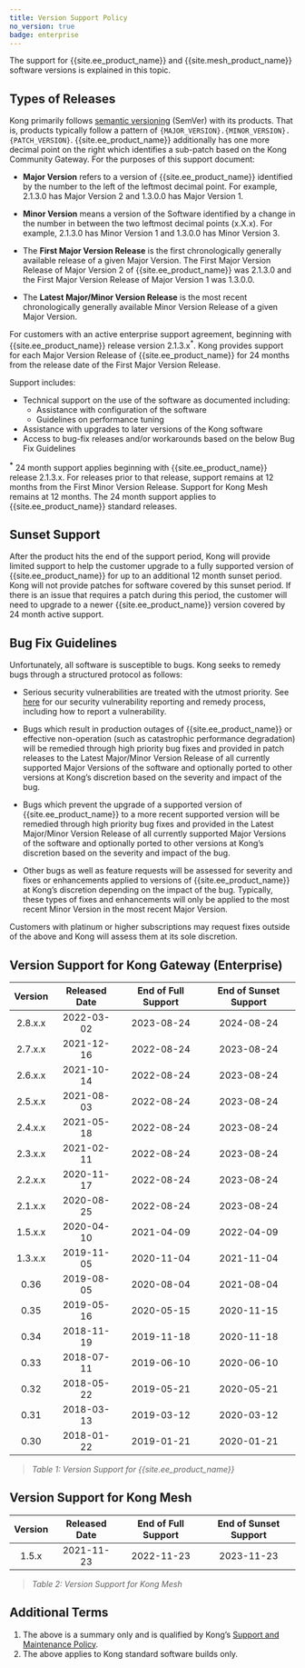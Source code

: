 ```yaml
---
title: Version Support Policy
no_version: true
badge: enterprise
---
```


The support for {{site.ee_product_name}} and {{site.mesh_product_name}} software versions is explained in this topic.

## Types of Releases
Kong primarily follows [semantic versioning](https://semver.org/) (SemVer) with its products. That is, products typically follow a pattern of `{MAJOR_VERSION}.{MINOR_VERSION}.{PATCH_VERSION}`. {{site.ee_product_name}} additionally has one more decimal point on the right which identifies a sub-patch based on the Kong Community Gateway. For the purposes of this support document:

* **Major Version** refers to a version of {{site.ee_product_name}} identified by the number to the left of the leftmost decimal point. For example, 2.1.3.0 has Major Version 2 and 1.3.0.0 has Major Version 1.

* **Minor Version** means a version of the Software identified by a change in the number in between the two leftmost decimal points (x.X.x). For example, 2.1.3.0 has Minor Version 1 and 1.3.0.0 has Minor Version 3.

* The **First Major Version Release** is the first chronologically generally available release of a given Major Version. The First Major Version Release of Major Version 2 of {{site.ee_product_name}} was 2.1.3.0 and the First Major Version Release of Major Version 1 was 1.3.0.0.

* The **Latest Major/Minor Version Release** is the most recent chronologically generally available Minor Version Release of a given Major Version.

For customers with an active enterprise support agreement, beginning with {{site.ee_product_name}} release version 2.1.3.x<sup>*</sup>. Kong provides support for each Major Version Release of {{site.ee_product_name}} for 24 months from the release date of the First Major Version Release.

Support includes:
* Technical support on the use of the software as documented including:
  * Assistance with configuration of the software
  * Guidelines on performance tuning
* Assistance with upgrades to later versions of the Kong software
* Access to bug-fix releases and/or workarounds based on the below Bug Fix Guidelines

**<sup>*</sup>** 24 month support applies beginning with {{site.ee_product_name}} release 2.1.3.x. For releases prior to that release, support remains at 12 months from the First Minor Version Release. Support for Kong Mesh remains at 12 months. The 24 month support applies to {{site.ee_product_name}} standard releases.

## Sunset Support
After the product hits the end of the support period, Kong will provide limited support to help the customer upgrade to a fully supported version of {{site.ee_product_name}} for up to an additional 12 month sunset period. Kong will not provide patches for software covered by this sunset period. If there is an issue that requires a patch during this period, the customer will need to upgrade to a newer {{site.ee_product_name}} version covered by 24 month active support.

## Bug Fix Guidelines
Unfortunately, all software is susceptible to bugs. Kong seeks to remedy bugs through a structured protocol as follows:

* Serious security vulnerabilities are treated with the utmost priority. See [here](/gateway/latest/plan-and-deploy/security/kong-security-update-process/) for our security vulnerability reporting and remedy process, including how to report a vulnerability.

* Bugs which result in production outages of {{site.ee_product_name}} or effective non-operation (such as catastrophic performance degradation) will be remedied through high priority bug fixes and provided in patch releases to the Latest Major/Minor Version Release of all currently supported Major Versions of the software and optionally ported to other versions at Kong’s discretion based on the severity and impact of the bug.

* Bugs which prevent the upgrade of a supported version of {{site.ee_product_name}} to a more recent supported version will be remedied through high priority bug fixes and provided in the Latest Major/Minor Version Release of all currently supported Major Versions of the software and optionally ported to other versions at Kong’s discretion based on the severity and impact of the bug.

* Other bugs as well as feature requests will be assessed for severity and fixes or enhancements applied to versions of {{site.ee_product_name}} at Kong’s discretion depending on the impact of the bug. Typically, these types of fixes and enhancements will only be applied to the most recent Minor Version in the most recent Major Version.

Customers with platinum or higher subscriptions may request fixes outside of the above and Kong will assess them at its sole discretion.

## Version Support for Kong Gateway (Enterprise)

| Version  | Released Date | End of Full Support | End of Sunset Support |
|:--------:|:-------------:|:-------------------:|:---------------------:|
|  2.8.x.x |  2022-03-02   |     2023-08-24      |      2024-08-24       |
|  2.7.x.x |  2021-12-16   |     2022-08-24      |      2023-08-24       |
|  2.6.x.x |  2021-10-14   |     2022-08-24      |      2023-08-24       |
|  2.5.x.x |  2021-08-03   |     2022-08-24      |      2023-08-24       |
|  2.4.x.x |  2021-05-18   |     2022-08-24      |      2023-08-24       |  
|  2.3.x.x |  2021-02-11   |     2022-08-24      |      2023-08-24       |
|  2.2.x.x |  2020-11-17   |     2022-08-24      |      2023-08-24       |
|  2.1.x.x |  2020-08-25   |     2022-08-24      |      2023-08-24       |
|  1.5.x.x |  2020-04-10   |     2021-04-09      |      2022-04-09       |
|  1.3.x.x |  2019-11-05   |     2020-11-04      |      2021-11-04       |
|   0.36   |  2019-08-05   |     2020-08-04      |      2021-08-04       |
|   0.35   |  2019-05-16   |     2020-05-15      |      2020-11-15       |
|   0.34   |  2018-11-19   |     2019-11-18      |      2020-11-18       |
|   0.33   |  2018-07-11   |     2019-06-10      |      2020-06-10       |
|   0.32   |  2018-05-22   |     2019-05-21      |      2020-05-21       |
|   0.31   |  2018-03-13   |     2019-03-12      |      2020-03-12       |
|   0.30   |  2018-01-22   |     2019-01-21      |      2020-01-21       |

> *Table 1: Version Support for {{site.ee_product_name}}*

## Version Support for Kong Mesh

| Version  | Released Date | End of Full Support | End of Sunset Support |
|:--------:|:-------------:|:-------------------:|:---------------------:|
|  1.5.x   |  2021-11-23   |     2022-11-23      |      2023-11-23       |

> *Table 2: Version Support for Kong Mesh*

## Additional Terms
1. The above is a summary only and is qualified by Kong’s [Support and Maintenance Policy](https://konghq.com/supportandmaintenancepolicy).
2. The above applies to Kong standard software builds only.
